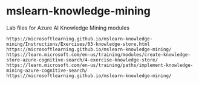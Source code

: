 # mslearn-knowledge-mining
Lab files for Azure AI Knowledge Mining modules

```
https://microsoftlearning.github.io/mslearn-knowledge-mining/Instructions/Exercises/03-knowledge-store.html
https://microsoftlearning.github.io/mslearn-knowledge-mining/
https://learn.microsoft.com/en-us/training/modules/create-knowledge-store-azure-cognitive-search/4-exercise-knowledge-store/
https://learn.microsoft.com/en-us/training/paths/implement-knowledge-mining-azure-cognitive-search/
https://microsoftlearning.github.io/mslearn-knowledge-mining/
```
